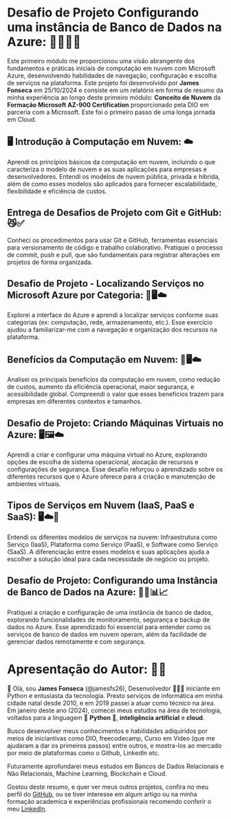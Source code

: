  #  Desafio de Projeto Configurando uma instância de Banco de Dados na Azure:  👨🏻‍💻👔

Este primeiro módulo me proporcionou uma visão abrangente dos fundamentos e práticas iniciais de computação em nuvem com Microsoft Azure, desenvolvendo habilidades de navegação, configuração e escolha de serviços na plataforma. Este projeto foi desenvolvido por **James Fonseca** em 25/10/2024 e consiste em um relatório em forma de resumo da minha experiência ao longo deste primeiro módulo: **Conceito de Nuvem** da **Formação Microsoft AZ-900 Certification** proporcionado pela DIO em parceria com a Microsoft. Este foi o primeiro passo de uma longa jornada em Cloud.

## 🖥 Introdução à Computação em Nuvem: ☁

Aprendi os princípios básicos da computação em nuvem, incluindo o que caracteriza o modelo de nuvem e as suas aplicações para empresas e desenvolvedores. Entendi os modelos de nuvem pública, privada e híbrida, além de como esses modelos são aplicados para fornecer escalabilidade, flexibilidade e eficiência de custos.

## Entrega de Desafios de Projeto com Git e GitHub: 😼✅

Conheci os procedimentos para usar Git e GitHub, ferramentas essenciais para versionamento de código e trabalho colaborativo. Pratiquei o processo de commit, push e pull, que são fundamentais para registrar alterações em projetos de forma organizada.

## Desafio de Projeto - Localizando Serviços no Microsoft Azure por Categoria: 🔎🖥☁

Explorei a interface do Azure e aprendi a localizar serviços conforme suas categorias (ex: computação, rede, armazenamento, etc.). Esse exercício ajudou a familiarizar-me com a navegação e organização dos recursos na plataforma.

## Benefícios da Computação em Nuvem: 🥰🖥☁

Analisei os principais benefícios da computação em nuvem, como redução de custos, aumento da eficiência operacional, maior segurança, e acessibilidade global. Compreendi o valor que esses benefícios trazem para empresas em diferentes contextos e tamanhos.

## Desafio de Projeto: Criando Máquinas Virtuais no Azure: 🖥🖼☁


Aprendi a criar e configurar uma máquina virtual no Azure, explorando opções de escolha de sistema operacional, alocação de recursos e configurações de segurança. Esse desafio reforçou o aprendizado sobre os diferentes recursos que o Azure oferece para a criação e manutenção de ambientes virtuais.

## Tipos de Serviços em Nuvem (IaaS, PaaS e SaaS): 🖥☁🛅


Entendi os diferentes modelos de serviços na nuvem: Infraestrutura como Serviço (IaaS), Plataforma como Serviço (PaaS), e Software como Serviço (SaaS). A diferenciação entre esses modelos e suas aplicações ajuda a escolher a solução ideal para cada necessidade de negócio ou projeto.

## Desafio de Projeto: Configurando uma Instância de Banco de Dados na Azure: 🏦📝📊📈

Pratiquei a criação e configuração de uma instância de banco de dados, explorando funcionalidades de monitoramento, segurança e backup de dados no Azure. Esse aprendizado foi essencial para entender como os serviços de banco de dados em nuvem operam, além da facilidade de gerenciar dados remotamente e com segurança.

# Apresentação do Autor: 👔💼

👋 Olá, sou **James Fonseca** (@jamesfs26), Desenvolvedor 👨🏻‍💻 iniciante em Python e entusiasta da tecnologia. Presto serviços de informática em minha cidade natal desde 2010, e em 2019 passei a atuar como técnico na área. Em janeiro deste ano (2024), comecei meus estudos na área de tecnologia, voltados para a linguagem 🐍 **Python** 🐍, **inteligência artificial** e **cloud**.

Busco desenvolver meus conhecimentos e habilidades adiquiridos por meios de iniciantivas como DIO, freecodecamp, Curso em Vídeo (que me ajudaram a dar os primeiros passos) entre outros, e mostra-los ao mercado por meio de plataformas como o Github, Linkedln etc.

Futuramente aprofundarei meus estudos em Bancos de Dados Relacionais e Não Relacionais, Machine Learning, Blockchain e Cloud.

Gostou deste resumo, e quer ver meus outros projetos, confira no meu perfil do [GitHub](https://github.com/jamesfs26), ou se tiver interesse em algum artigo ou na minha formação academica e experiências profissionais recomendo conferir o meu [Linkedln](https://www.linkedin.com/in/james-fonseca-545810b8/).
